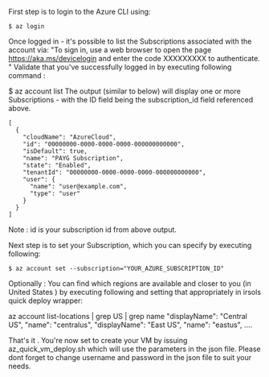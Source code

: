 


First step is to login to the Azure CLI using:

```
$ az login 
```
Once logged in - it's possible to list the Subscriptions associated with the account via:
"To sign in, use a web browser to open the page https://aka.ms/devicelogin and enter the code XXXXXXXXX to authenticate.
"
Validate that you've successfully logged in by executing following command : 

$ az account list
The output (similar to below) will display one or more Subscriptions - with the ID field being the subscription_id field referenced above.
```
[
  {
    "cloudName": "AzureCloud",
    "id": "00000000-0000-0000-0000-000000000000",
    "isDefault": true,
    "name": "PAYG Subscription",
    "state": "Enabled",
    "tenantId": "00000000-0000-0000-0000-000000000000",
    "user": {
      "name": "user@example.com",
      "type": "user"
    }
  }
]
```

Note : id is your subscription id from above output.

Next step is to set your Subscription, which you can specify by executing following: 
```
$ az account set --subscription="YOUR_AZURE_SUBSCRIPTION_ID"
```

Optionally : You can find which regions are available and closer to you (in United States ) 
by executing following and setting that appropriately in irsols quick deploy wrapper:

az account list-locations | grep US | grep name
    "displayName": "Central US",
    "name": "centralus",
    "displayName": "East US",
    "name": "eastus",
    ....

  That's it . You're now set to create your VM by issuing az_quick_vm_deploy.sh which 
  will use the parameters in the json file. Please dont forget to change username
  and password in the json file to suit your needs. 


